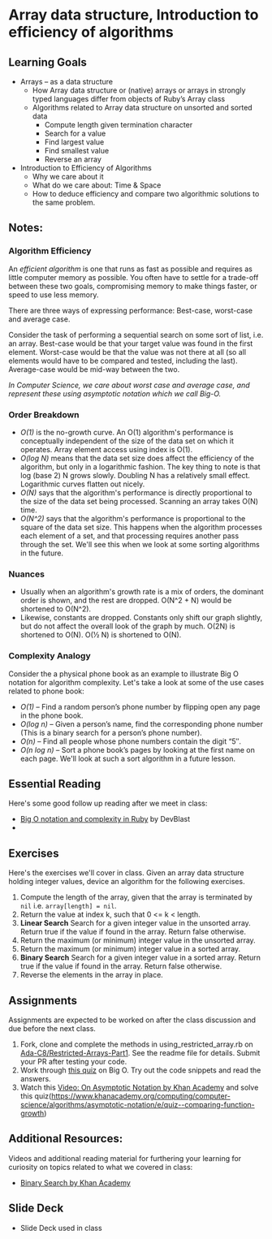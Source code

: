 # Array data structure, Introduction to efficiency of algorithms
## Learning Goals
+ Arrays – as a data structure
  + How Array data structure or (native) arrays or arrays in strongly typed languages differ from objects of Ruby’s Array class
  + Algorithms related to Array data structure on unsorted and sorted data
    + Compute length given termination character
    + Search for a value
    + Find largest value
    + Find smallest value
    + Reverse an array
+ Introduction to Efficiency of Algorithms
  + Why we care about it
  + What do we care about: Time & Space
  + How to deduce efficiency and compare two algorithmic solutions to the same problem.

## Notes:
### Algorithm Efficiency
An _efficient algorithm_ is one that runs as fast as possible and requires as little computer memory as possible. You often have to settle for a trade-off between these two goals, compromising memory to make things faster, or speed to use less memory.

There are three ways of expressing performance: Best-case, worst-case and average case.

Consider the task of performing a sequential search on some sort of list, i.e. an array. Best-case would be that your target value was found in the first element. Worst-case would be that the value was not there at all (so all elements would have to be compared and tested, including the last). Average-case would be mid-way between the two.

*In Computer Science, we care about worst case and average case, and represent these using asymptotic notation which we call Big-O.*

### Order Breakdown
- *O(1)* is the no-growth curve. An O(1) algorithm's performance is conceptually independent of the size of the data set on which it operates. Array element access using index is O(1).
- *O(log N)* means that the data set size does affect the efficiency of the algorithm, but only in a logarithmic fashion. The key thing to note is that log (base 2) N grows slowly. Doubling N has a relatively small effect. Logarithmic curves flatten out nicely.
- *O(N)* says that the algorithm's performance is directly proportional to the size of the data set being processed. Scanning an array takes O(N) time.
- *O(N^2)* says that the algorithm's performance is proportional to the square of the data set size. This happens when the algorithm processes each element of a set, and that processing requires another pass through the set. We'll see this when we look at some sorting algorithms in the future.

### Nuances
- Usually when an algorithm's growth rate is a mix of orders, the dominant order is shown, and the rest are dropped. O(N^2 + N) would be shortened to O(N^2).
- Likewise, constants are dropped. Constants only shift our graph slightly, but do not affect the overall look of the graph by much. O(2N) is shortened to O(N). O(1⁄2 N) is shortened to O(N).

### Complexity Analogy
Consider the a physical phone book as an example to illustrate Big O notation for algorithm complexity. Let's take a look at some of the use cases related to phone book:
- *O(1)* – Find a random person’s phone number by flipping open any page in the phone book.
- *O(log n)* – Given a person’s name, find the corresponding phone number (This is a binary search for a person’s phone number).
- *O(n)* – Find all people whose phone numbers contain the digit “5″.
- *O(n log n)* – Sort a phone book’s pages by looking at the first name on each page. We'll look at such a sort algorithm in a future lesson.

## Essential Reading
Here's some good follow up reading after we meet in class:
  + [Big O notation and complexity in Ruby](https://devblast.com/b/big-o-notation-complexity-ruby) by DevBlast
  + 

## Exercises
Here's the exercises we'll cover in class.
Given an array data structure holding integer values, device an algorithm for the following exercises.
1. Compute the length of the array, given that the array is terminated by `nil` i.e. `array[length] = nil`.
2. Return the value at index k, such that 0 <= k < length.
3. <strong>Linear Search</strong> Search for a given integer value in the unsorted array. Return true if the value if found in the array. Return false otherwise.
4. Return the maximum (or minimum) integer value in the unsorted array.
5. Return the maximum (or minimum) integer value in a sorted array.
6. <strong>Binary Search</strong> Search for a given integer value in a sorted array. Return true if the value if found in the array. Return false otherwise.
7. Reverse the elements in the array in place.

## Assignments
Assignments are expected to be worked on after the class discussion and due before the next class.
1. Fork, clone and complete the methods in using_restricted_array.rb on [Ada-C8/Restricted-Arrays-Part1](https://github.com/Ada-C8/Restricted-Arrays-Part1). See the readme file for details. Submit your PR after testing your code.
2. Work through [this quiz](http://www.codequizzes.com/computer-science/beginner/big-o-algorithms) on Big O. Try out the code snippets and read the answers.
3. Watch this [Video: On Asymptotic Notation by Khan Academy](https://www.khanacademy.org/computing/computer-science/algorithms#asymptotic-notation) and solve this quiz(https://www.khanacademy.org/computing/computer-science/algorithms/asymptotic-notation/e/quiz--comparing-function-growth)

## Additional Resources:
Videos and additional reading material for furthering your learning for curiosity on topics related to what we covered in class:
   + [Binary Search by Khan Academy](https://www.khanacademy.org/computing/computer-science/algorithms#binary-search)

## Slide Deck
+ Slide Deck used in class</br>
<!--
<span xmlns:dct="http://purl.org/dc/terms/" property="dct:title"><a href="https://www.slideshare.net/secret/tu4YwrsP1v9Pu5">Array data structure and Introduction to Efficiency of Algorithms</a></span> is licensed under a <a rel="license" href="http://creativecommons.org/licenses/by-nc-nd/4.0/">Creative Commons Attribution-NonCommercial-NoDerivatives 4.0 International License</a>.</br>
<a rel="license" href="http://creativecommons.org/licenses/by-nc-nd/4.0/"><img alt="Creative Commons License" style="border-width:0" src="https://i.creativecommons.org/l/by-nc-nd/4.0/88x31.png" /></a><br /> Please use the <strong>Download</strong> button and play the slide show locally (PowerPoint works best). Without this, the animations which are necessary in understanding the solutions will not render properly.
-->
